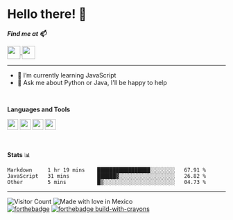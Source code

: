 # Hello there! 👾


<b><i>Find me at 📫  </i></b>  
  
<a href="https://dev.to/dixap">
    <img height="30" align="center" src="https://img.shields.io/badge/DEV.TO-%230A0A0A.svg?&style=for-the-badge&logo=dev.to&logoColor=white"/>
</a>
    
<a href="https://mail.google.com/mail/?view=cm&source=mailto&to=dpadlara@gmail.com">
    <img height="30" align="center" src="https://img.shields.io/badge/gmail-D14836?&style=for-the-badge&logo=gmail&logoColor=white"/>
</a>


<hr/>
<!--
**DiXap/DiXap** is a ✨ _special_ ✨ repository because its `README.md` (this file) appears on your GitHub profile.
- ⚡ Fun fact: 
-->


<!--- 🔭 I've been working on some cool stuff, expect repo soon 😉-->
- 🌱 I’m currently learning JavaScript
- 💬 Ask me about Python or Java, I'll be happy to help

<br/> 

**Languages and Tools**  
  
<code><img height="25" src="https://cdn.jsdelivr.net/npm/simple-icons@3.13.0/icons/python.svg"></code> 
<code><img height="25" src="https://cdn.jsdelivr.net/npm/simple-icons@3.13.0/icons/java.svg"></code> 
<code><img height="25" src="https://cdn.jsdelivr.net/npm/simple-icons@3.13.0/icons/cplusplus.svg"></code> 
<code><img height="25" src="https://cdn.jsdelivr.net/npm/simple-icons@4.4.0/icons/vim.svg"></code> 

<br/>

**Stats** 📊
<!--START_SECTION:waka-->
```text
Markdown     1 hr 19 mins    █████████████████░░░░░░░░   67.91 % 
JavaScript   31 mins         ██████▓░░░░░░░░░░░░░░░░░░   26.82 % 
Other        5 mins          █▒░░░░░░░░░░░░░░░░░░░░░░░   04.73 % 
```
<!--END_SECTION:waka-->


---
![Visitor Count](https://profile-counter.glitch.me/DiXap/count.svg)
![Made with love in Mexico](https://madewithlove.now.sh/mx?heart=true&colorA=%23006847&colorB=%23ce1126&template=for-the-badge)  
[![forthebadge](https://forthebadge.com/images/badges/contains-tasty-spaghetti-code.svg)](https://forthebadge.com)
[![forthebadge build-with-crayons](https://forthebadge.com/images/badges/made-with-crayons.svg)](http://ForTheBadge.com)  
